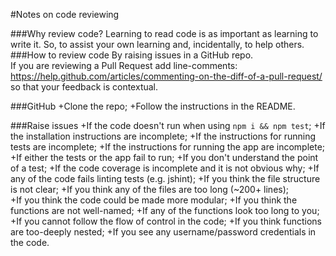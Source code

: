 #Notes on code reviewing 

###Why review code? 
Learning to read code is as important as learning to write it. So, to assist your own learning and, incidentally, to help others.   
###How to review code 
By raising issues in a GitHub repo.     
If you are reviewing a Pull Request add line-comments: https://help.github.com/articles/commenting-on-the-diff-of-a-pull-request/ so that your feedback is contextual.  

###GitHub 
+Clone the repo; 
+Follow the instructions in the README.  

###Raise issues 
+If the code doesn't run when using `npm i && npm test`; 
+If the installation instructions are incomplete; 
+If the instructions for running tests are incomplete; 
+If the instructions for running the app are incomplete;
+If either the tests or the app fail to run; 
+If you don't understand the point of a test;
+If the code coverage is incomplete and it is not obvious why; 
+If any of the code fails linting tests (e.g. jshint);
+If you think the file structure is not clear;
+If you think any of the files are too long (~200+ lines);  
+If you think the code could be made more modular; 
+If you think the functions are not well-named; 
+If any of the functions look too long to you; 
+If you cannot follow the flow of control in the code; 
+If you think functions are too-deeply nested; 
+If you see any username/password credentials in the code.

